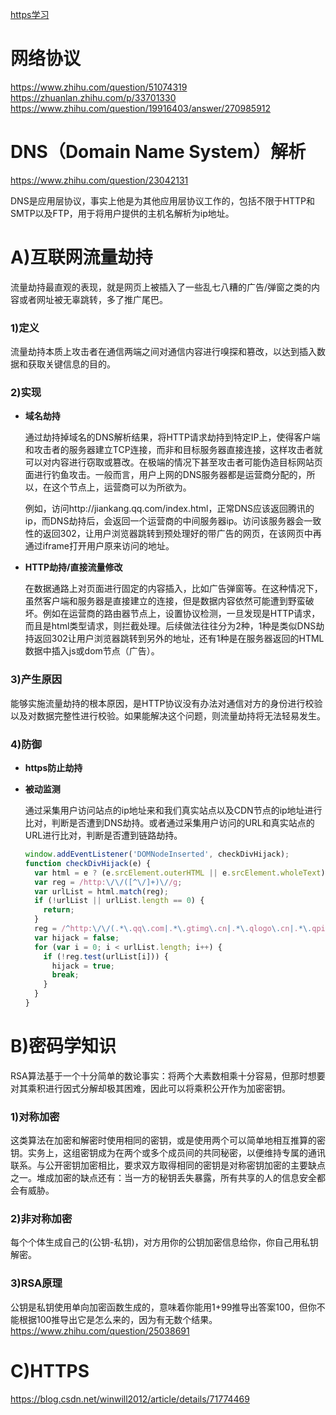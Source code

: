 [https学习](https://github.com/youngwind/blog/issues/108)

# 网络协议
https://www.zhihu.com/question/51074319
https://zhuanlan.zhihu.com/p/33701330
https://www.zhihu.com/question/19916403/answer/270985912


# DNS（Domain Name System）解析
https://www.zhihu.com/question/23042131

DNS是应用层协议，事实上他是为其他应用层协议工作的，包括不限于HTTP和SMTP以及FTP，用于将用户提供的主机名解析为ip地址。






# A)互联网流量劫持
流量劫持最直观的表现，就是网页上被插入了一些乱七八糟的广告/弹窗之类的内容或者网址被无辜跳转，多了推广尾巴。
### 1)定义
流量劫持本质上攻击者在通信两端之间对通信内容进行嗅探和篡改，以达到插入数据和获取关键信息的目的。
### 2)实现
- **域名劫持**

  通过劫持掉域名的DNS解析结果，将HTTP请求劫持到特定IP上，使得客户端和攻击者的服务器建立TCP连接，而非和目标服务器直接连接，这样攻击者就可以对内容进行窃取或篡改。在极端的情况下甚至攻击者可能伪造目标网站页面进行钓鱼攻击。一般而言，用户上网的DNS服务器都是运营商分配的，所以，在这个节点上，运营商可以为所欲为。
  
  例如，访问http://jiankang.qq.com/index.html，正常DNS应该返回腾讯的ip，而DNS劫持后，会返回一个运营商的中间服务器ip。访问该服务器会一致性的返回302，让用户浏览器跳转到预处理好的带广告的网页，在该网页中再通过iframe打开用户原来访问的地址。

- **HTTP劫持/直接流量修改**
  
  在数据通路上对页面进行固定的内容插入，比如广告弹窗等。在这种情况下，虽然客户端和服务器是直接建立的连接，但是数据内容依然可能遭到野蛮破坏。例如在运营商的路由器节点上，设置协议检测，一旦发现是HTTP请求，而且是html类型请求，则拦截处理。后续做法往往分为2种，1种是类似DNS劫持返回302让用户浏览器跳转到另外的地址，还有1种是在服务器返回的HTML数据中插入js或dom节点（广告）。

### 3)产生原因
能够实施流量劫持的根本原因，是HTTP协议没有办法对通信对方的身份进行校验以及对数据完整性进行校验。如果能解决这个问题，则流量劫持将无法轻易发生。
### 4)防御
- **https防止劫持**

- **被动监测**

  通过采集用户访问站点的ip地址来和我们真实站点以及CDN节点的ip地址进行比对，判断是否遭到DNS劫持。或者通过采集用户访问的URL和真实站点的URL进行比对，判断是否遭到链路劫持。
  ```js
  window.addEventListener('DOMNodeInserted', checkDivHijack);    
  function checkDivHijack(e) {
    var html = e ? (e.srcElement.outerHTML || e.srcElement.wholeText) : $('html').html();
    var reg = /http:\/\/([^\/]+)\//g;
    var urlList = html.match(reg);
    if (!urlList || urlList.length == 0) {
      return;
    }
    reg = /^http:\/\/(.*\.qq\.com|.*\.gtimg\.cn|.*\.qlogo\.cn|.*\.qpic\.cn|.*\.wanggou\.com)\/$/;
    var hijack = false;
    for (var i = 0; i < urlList.length; i++) {
      if (!reg.test(urlList[i])) {
        hijack = true;
        break;
      }
    }
  }
  ```


# B)密码学知识
RSA算法基于一个十分简单的数论事实：将两个大素数相乘十分容易，但那时想要对其乘积进行因式分解却极其困难，因此可以将乘积公开作为加密密钥。
### 1)对称加密
这类算法在加密和解密时使用相同的密钥，或是使用两个可以简单地相互推算的密钥。实务上，这组密钥成为在两个或多个成员间的共同秘密，以便维持专属的通讯联系。与公开密钥加密相比，要求双方取得相同的密钥是对称密钥加密的主要缺点之一。堆成加密的缺点还有：当一方的秘钥丢失暴露，所有共享的人的信息安全都会有威胁。
### 2)非对称加密
每个个体生成自己的(公钥-私钥)，对方用你的公钥加密信息给你，你自己用私钥解密。
### 3)RSA原理
公钥是私钥使用单向加密函数生成的，意味着你能用1+99推导出答案100，但你不能根据100推导出它是怎么来的，因为有无数个结果。
https://www.zhihu.com/question/25038691






# C)HTTPS
https://blog.csdn.net/winwill2012/article/details/71774469